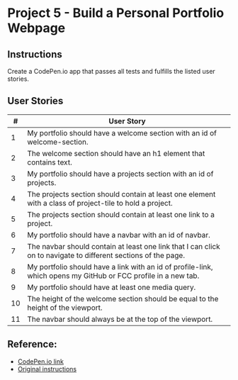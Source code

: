 # Project 5 - Build a Personal Portfolio Webpage
## Instructions
Create a CodePen.io app that passes all tests and fulfills the listed user stories.
## User Stories
| # | User Story |
| --- | --- |
| 1 | My portfolio should have a welcome section with an id of welcome-section. |
| 2 | The welcome section should have an h1 element that contains text. |
| 3 | My portfolio should have a projects section with an id of projects. |
| 4 | The projects section should contain at least one element with a class of project-tile to hold a project. |
| 5 | The projects section should contain at least one link to a project. |
| 6 | My portfolio should have a navbar with an id of navbar. |
| 7 | The navbar should contain at least one link that I can click on to navigate to different sections of the page. |
| 8 | My portfolio should have a link with an id of profile-link, which opens my GitHub or FCC profile in a new tab. |
| 9 | My portfolio should have at least one media query. |
| 10 | The height of the welcome section should be equal to the height of the viewport. |
| 11 | The navbar should always be at the top of the viewport. |

## Reference:
- [CodePen.io link](https://codepen.io/s_dc/pen/abVXemo)
- [Original instructions](https://www.freecodecamp.org/learn/responsive-web-design/responsive-web-design-projects/build-a-personal-portfolio-webpage)